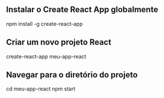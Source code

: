 ## Instalar o Create React App globalmente
npm install -g create-react-app

## Criar um novo projeto React
create-react-app meu-app-react

## Navegar para o diretório do projeto
cd meu-app-react
npm start
